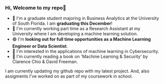 ### Hi, Welcome to my repo👋

<!--
**veerak2/veerak2** is a ✨ _special_ ✨ repository because its `README.md` (this file) appears on your GitHub profile.
-->

- 🏫 I'm a graduate student majoring in Business Analytics at the University of South Florida. I am **graduating this December**! 
- 💼 I'm currently working part time as a Research Assistant at my University where I am developing a machine learning solution.
- 🟢 I'm **looking out for full time opportunities as a Machine Learning Engineer or Data Scientist**. 
- 👮 I'm interested in the applications of machine learning in Cybersecurity. 
- 📖 I'm currently reading a book on 'Machine Learning & Security' by Clarence Chio & David Freeman.

I am currently updating my github repo with my latest project. And, also assigments I've worked on as part of my coursework in school.

<!--
- 🔭 I’m currently working on ...
- 🌱 I’m currently learning ...
- 👯 I’m looking to collaborate on ...
- 🤔 I’m looking for help with ...
- 💬 Ask me about ...
- 📫 How to reach me: ...
- 😄 Pronouns: ...
- ⚡ Fun fact: ...
-->
